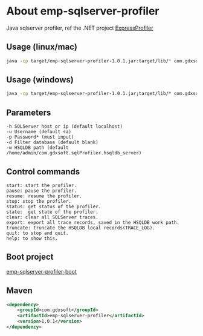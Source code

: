 # About emp-sqlserver-profiler

Java sqlserver profiler, ref the .NET project [ExpressProfiler](https://github.com/ststeiger/ExpressProfiler)

## Usage (linux/mac)

```bash
java -cp target/emp-sqlserver-profiler-1.0.1.jar:target/lib/* com.gdxsoft.sqlProfiler.ProfilerControl -h 192.168.1.100 -u sa -p yourpassword -d master -P 1433
```

## Usage (windows)

```bash
java -cp target/emp-sqlserver-profiler-1.0.1.jar;target/lib/* com.gdxsoft.sqlProfiler.ProfilerControl -h 192.168.1.100 -u sa -p yourpassword -d master -P 1433
```

## Parameters

    -h SQLServer host or ip (default localhost)
    -u Username (default sa)
    -p Password* (must input)
    -d Filter database (default blank)
    -w HSQLDB path (default /home/admin/com.gdxsoft.sqlProfiler.hsqldb_server)

## Control commands

    start: start the profiler.
    pause: pause the profiler.
    resume: resume the profiler.
    stop: stop the profiler.
    status: get status of the profiler.
    state:  get state of the profiler.
    clear: clear all SQLServer traces.
    export: export all trace records, saved in the HSQLDB work path.
    truncate: truncate the HSQLDB local records(TRACE_LOG).
    quit: to stop and quit.
    help: to show this.

## Boot project

[emp-sqlserver-profiler-boot](https://github.com/gdx1231/emp-sqlserver-profiler-boot)

## Maven

```xml
<dependency>
    <groupId>com.gdxsoft</groupId>
    <artifactId>emp-sqlserver-profiler</artifactId>
    <version>1.0.1</version>
</dependency>
```
